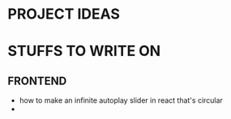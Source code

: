 # PROJECT IDEAS



# STUFFS TO WRITE ON

## FRONTEND
* how to make an infinite autoplay slider in react that's circular
* 
